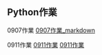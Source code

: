 ## Python作業
0907作業  [0907作業_markdown](https://github.com/xuanlll17/112_pythonhw/tree/main/0907_%E4%BD%9C%E6%A5%AD)

0911作業  [0911作業](https://github.com/xuanlll17/112_pythonhw/blob/main/0911_%E4%BD%9C%E6%A5%AD/python%E5%9F%BA%E7%A4%8E%E8%88%87%E8%B3%87%E6%96%99%E8%BC%B8%E5%87%BA.ipynb)
        [0911作業](https://github.com/xuanlll17/112_pythonhw/blob/main/0911_%E4%BD%9C%E6%A5%AD/%E6%95%B8%E5%80%BC%E8%A8%88%E7%AE%97%E8%88%87%E8%B3%87%E6%96%99%E8%BC%B8%E5%85%A5.ipynb)
